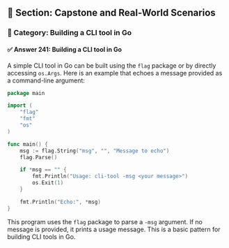 ## 📘 Section: Capstone and Real-World Scenarios  
### 🔹 Category: Building a CLI tool in Go  
#### ✅ Answer 241: Building a CLI tool in Go

A simple CLI tool in Go can be built using the `flag` package or by directly accessing `os.Args`. Here is an example that echoes a message provided as a command-line argument:

```go
package main

import (
    "flag"
    "fmt"
    "os"
)

func main() {
    msg := flag.String("msg", "", "Message to echo")
    flag.Parse()

    if *msg == "" {
        fmt.Println("Usage: cli-tool -msg <your message>")
        os.Exit(1)
    }

    fmt.Println("Echo:", *msg)
}
```

This program uses the `flag` package to parse a `-msg` argument. If no message is provided, it prints a usage message. This is a basic pattern for building CLI tools in Go.
